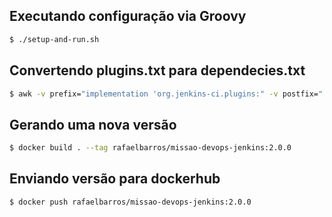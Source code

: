 ## Executando configuração via Groovy

```sh
$ ./setup-and-run.sh
```

## Convertendo plugins.txt para dependecies.txt

```sh
$ awk -v prefix="implementation 'org.jenkins-ci.plugins:" -v postfix="'" '{print prefix $0 postfix}' plugins.txt > dependencies.txt
```

## Gerando uma nova versão

```sh
$ docker build . --tag rafaelbarros/missao-devops-jenkins:2.0.0
```

## Enviando versão para dockerhub

```sh
$ docker push rafaelbarros/missao-devops-jenkins:2.0.0
```
